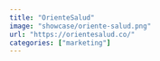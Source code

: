 ```yaml
---
title: "OrienteSalud"
image: "showcase/oriente-salud.png"
url: "https://orientesalud.co/"
categories: ["marketing"]
---
```


